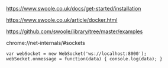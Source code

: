 https://www.swoole.co.uk/docs/get-started/installation

https://www.swoole.co.uk/article/docker.html

https://github.com/swoole/library/tree/master/examples

chrome://net-internals/#sockets


```cli
var webSocket = new WebSocket('ws://localhost:8000');
webSocket.onmessage = function(data) { console.log(data); }
```